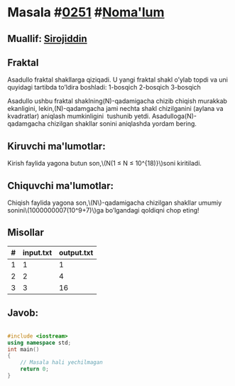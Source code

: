 
<h1>Masala #<a href="https://robocontest.uz/tasks/0251">0251</a> #<a href="https://robocontest.uz/tasks?category=1">Noma'lum</a></h1>
<h2> Muallif: <a href="https://robocontest.uz/profile/sirojiddin">Sirojiddin</a></h2>
<h2>Fraktal</h2>
<p>Asadullo fraktal shakllarga qiziqadi. U yangi fraktal shakl o’ylab topdi va uni quyidagi tartibda to’ldira boshladi:
1-bosqich
2-bosqich
3-bosqich




Asadullo ushbu fraktal shaklning\(N\)-qadamigacha chizib chiqish murakkab ekanligini, lekin,\(N\)-qadamgacha jami nechta shakl chizilganini (aylana va kvadratlar) aniqlash mumkinligini  tushunib yetdi. Asadulloga\(N\)-qadamgacha chizilgan shakllar sonini aniqlashda yordam bering.</p>
<h2>Kiruvchi ma'lumotlar:</h2>
<p>Kirish faylida yagona butun son,\(N(1 ≤ N ≤ 10^{18)}\)soni kiritiladi.</p>
<h2>Chiquvchi ma'lumotlar:</h2>
<p>Chiqish faylida yagona son,\(N\)-qadamigacha chizilgan shakllar umumiy sonini\(1000000007(10^9+7)\)ga bo’lgandagi qoldiqni chop eting!</p>
<h2>Misollar</h2>
<table>
    <thead>
        <tr>
            <th>#</th>
            <th>input.txt</th>
            <th>output.txt</th>
        </tr>
    </thead>
    <tbody>
            <tr>
                <td>1</td>
                <td>1</td>
                <td>1</td>
            </tr>
            <tr>
                <td>2</td>
                <td>2</td>
                <td>4</td>
            </tr>
            <tr>
                <td>3</td>
                <td>3</td>
                <td>16</td>
            </tr>
    </tbody>
    </table>
    
<h2>Javob:</h2>

######
```cpp
#include <iostream>
using namespace std;
int main()
{
    // Masala hali yechilmagan
    return 0;
}
```
